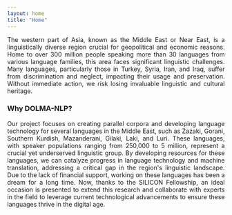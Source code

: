 ```yaml
---
layout: home
title: "Home"
---
```


<p align="justify">
The western part of Asia, known as the Middle East or Near East, is a linguistically diverse region crucial for geopolitical and economic reasons. Home to over 300 million people speaking more than 30 languages from various language families, this area faces significant linguistic challenges. Many languages, particularly those in Turkey, Syria, Iran, and Iraq, suffer from discrimination and neglect, impacting their usage and preservation. Without immediate action, we risk losing invaluable linguistic and cultural heritage. 
</p>

### Why DOLMA-NLP?
<p align="justify">
Our project focuses on creating parallel corpora and developing language technology for several languages in the Middle East, such as Zazaki, Gorani, Southern Kurdish, Mazanderani, Gilaki, Laki, and Luri. These languages, with speaker populations ranging from 250,000 to 5 million, represent a crucial yet underserved linguistic group. By developing resources for these languages, we can catalyze progress in language technology and machine translation, addressing a critical gap in the region's linguistic landscape. Due to the lack of financial support, working on these languages has been a dream for a long time. Now, thanks to the SILICON Fellowship, an ideal occasion is presented to extend this research and collaborate with experts in the field to leverage current technological advancements to ensure these languages thrive in the digital age.
</p>
